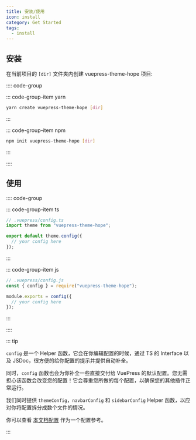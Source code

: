 ```yaml
---
title: 安装/使用
icon: install
category: Get Started
tags:
  - install
---
```


## 安装

在当前项目的 `[dir]` 文件夹内创建 vuepress-theme-hope 项目:

:::: code-group

::: code-group-item yarn

```bash
yarn create vuepress-theme-hope [dir]
```

:::

::: code-group-item npm

```bash
npm init vuepress-theme-hope [dir]
```

:::

::::

## 使用

:::: code-group

::: code-group-item ts

```ts
// .vuepress/config.ts
import theme from "vuepress-theme-hope";

export default theme.config({
  // your config here
});
```

:::

::: code-group-item js

```js
// .vuepress/config.js
const { config } = require("vuepress-theme-hope");

module.exports = config({
  // your config here
});
```

:::

::::

::: tip

`config` 是一个 Helper 函数，它会在你编辑配置的时候，通过 TS 的 Interface 以及 JSDoc，很方便的给你配置的提示并提供自动补全。

同时，`config` 函数也会为你补全一些直接交付给 VuePress 的默认配置。您无需担心该函数会改变您的配置！它会尊重您所做的每个配置，以确保您的其他插件正常运行。

我们同时提供 `themeConfig`，`navbarConfig` 和 `sidebarConfig` Helper 函数，以应对你将配置拆分成数个文件的情况。

你可以查看 [本文档配置][docs-config] 作为一个配置参考。

:::

[docs-config]: https://github.com/vuepress-theme-hope/vuepress-theme-hope/blob/v1/docs/theme/src/.vuepress/config.ts

